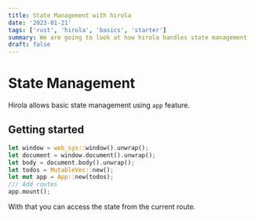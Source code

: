```yaml
---
title: State Management with hirola
date: '2023-01-21'
tags: ['rust', 'hirola', 'basics', 'starter']
summary: We are going to look at how hirola handles state management
draft: false
---
```



# State Management

Hirola allows basic state management using `app` feature.

## Getting started

```rs
let window = web_sys::window().unwrap();
let document = window.document().unwrap();
let body = document.body().unwrap();
let todos = MutableVec::new();
let mut app = App::new(todos);
/// Add routes
app.mount();
```

With that you can access the state from the current route.
